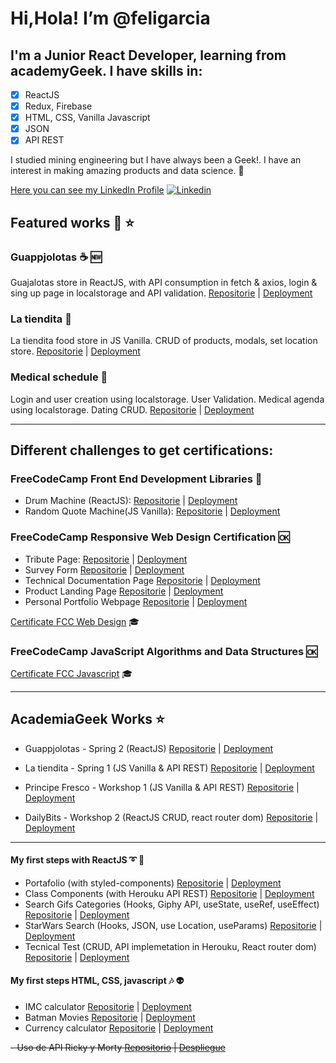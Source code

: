 
# **Hi,Hola! I’m @feligarcia**

## I'm a Junior React Developer, learning from academyGeek. I have skills in:

 - [x] ReactJS
 - [x] Redux, Firebase 
 - [x] HTML, CSS, Vanilla Javascript
 - [x] JSON 
 - [x] API REST

I studied mining engineering but I have always been a Geek!. I have an interest in making amazing products and data science. :signal_strength:

[Here you can see my LinkedIn Profile](https://www.linkedin.com/in/jufgarciagi/)
[![Linkedin](https://i.stack.imgur.com/gVE0j.png)](https://www.linkedin.com/in/jufgarciagi/)


## Featured works :round_pushpin: :star:
### Guappjolotas :coffee: :new:
Guajalotas store in ReactJS, with API consumption in fetch & axios, login & sing up page in localstorage and API validation.
[Repositorie](https://github.com/feligarcia/Sprint2-GuappjolotasF7) | [Deployment](https://feligarcia.github.io/Sprint2-GuappjolotasF7/)
### La tiendita :ear_of_rice:
La tiendita food store in JS Vanilla. CRUD of products, modals, set location store.
[Repositorie](https://github.com/feligarcia/sprint1Tiendita) | [Deployment](https://feligarcia.github.io/sprint1Tiendita/)
### Medical schedule :hospital:
Login and user creation using localstorage. User Validation.
Medical agenda using localstorage. Dating CRUD.
 [Repositorie](https://github.com/feligarcia/retosAcademiaGeek/tree/main/Semana_1/AppCitas) | [Deployment](https://feligarcia.github.io/retosAcademiaGeek/Semana_1/AppCitas/)

***
## Different challenges to get certifications:

### FreeCodeCamp Front End Development Libraries :white_flower:
- Drum Machine (ReactJS): [Repositorie](https://github.com/feligarcia/drummachineFCC) | [Deployment](https://feligarcia.github.io/drummachineFCC/)
- Random Quote Machine(JS Vanilla): [Repositorie](https://github.com/feligarcia/generadorFrasesAleatorias) | [Deployment](https://feligarcia.github.io/generadorFrasesAleatorias/)


### FreeCodeCamp Responsive Web Design Certification :ok:
- Tribute Page: [Repositorie](https://github.com/feligarcia/retosAcademiaGeek/tree/main/Semana_1/Pagina_Tributo) | [Deployment](https://feligarcia.github.io/retosAcademiaGeek/Semana_1/Pagina_Tributo)
- Survey Form [Repositorie](https://github.com/feligarcia/retosAcademiaGeek/tree/main/Semana_1/Formulario_Encuesta) | [Deployment](https://feligarcia.github.io/retosAcademiaGeek/Semana_1/Formulario_Encuesta/)
- Technical Documentation Page [Repositorie](https://github.com/feligarcia/retosAcademiaGeek/tree/main/Semana_2/Documentacion_Tecnica) | [Deployment](https://feligarcia.github.io/retosAcademiaGeek/Semana_2/Documentacion_Tecnica/)
- Product Landing Page [Repositorie](https://github.com/feligarcia/retosAcademiaGeek/tree/main/Semana_2/Producto_Comercial) | [Deployment](https://feligarcia.github.io/retosAcademiaGeek/Semana_2/Producto_Comercial/)
- Personal Portfolio Webpage [Repositorie](https://github.com/feligarcia/portafolioDigitalfreecodecamp) | [Deployment](https://feligarcia.github.io/portafolioDigitalfreecodecamp/)

[Certificate FCC Web Design](https://www.freecodecamp.org/certification/feligarcia/responsive-web-design) :mortar_board:

### FreeCodeCamp JavaScript Algorithms and Data Structures :ok:
[Certificate FCC Javascript](https://www.freecodecamp.org/certification/feligarcia/responsive-web-design) :mortar_board:

---
## AcademiaGeek Works :star:
 - Guappjolotas - Spring 2 (ReactJS) [Repositorie](https://github.com/feligarcia/Sprint2-GuappjolotasF7) | [Deployment](https://feligarcia.github.io/Sprint2-GuappjolotasF7/)
 - La tiendita - Spring 1 (JS Vanilla & API REST) [Repositorie](https://github.com/feligarcia/sprint1Tiendita) | [Deployment](https://feligarcia.github.io/sprint1Tiendita/)

 - Principe Fresco - Workshop 1 (JS Vanilla & API REST) [Repositorie](https://github.com/Lauramunozg1025/WorkShop--Principe-Fresco) | [Deployment](https://lauramunozg1025.github.io/WorkShop--Principe-Fresco/)
 - DailyBits - Workshop 2 (ReactJS CRUD, react router dom) [Repositorie](https://github.com/feligarcia/Workshop2DailyBits) | [Deployment](https://feligarcia.github.io/Categorias)


---
#### My first steps with ReactJS :curly_loop: :100:
 - Portafolio (with styled-components) [Repositorie](https://github.com/feligarcia/portafolioReact) | [Deployment](https://feligarcia.github.io/portafolioReact/)
- Class Components (with Herouku API REST) [Repositorie](https://feligarcia.github.io/Categorias) | [Deployment](https://feligarcia.github.io/maquetaClassComponents/)
- Search Gifs Categories (Hooks, Giphy API, useState, useRef, useEffect) [Repositorie](https://github.com/feligarcia/APIconHooks) | [Deployment](https://feligarcia.github.io/APIconHooks/)
- StarWars Search (Hooks, JSON, use Location, useParams) [Repositorie](https://github.com/feligarcia/buscadorStarWars) | [Deployment](https://feligarcia.github.io/buscadorStarWars/)
- Tecnical Test (CRUD, API implemetation in Herouku, React router dom) [Repositorie](https://github.com/feligarcia/simulacropruebatecCarros) | [Deployment](https://feligarcia.github.io/simulacropruebatecCarros/)


#### My first steps HTML, CSS, javascript :notes: :alien:
 - IMC calculator [Repositorie](https://github.com/feligarcia/entregaIMC) | [Deployment](https://feligarcia.github.io/entregaIMC/)
- Batman Movies [Repositorie](https://github.com/feligarcia/entregaPeliculas) | [Deployment](https://feligarcia.github.io/entregaPeliculas/index.html)
- Currency calculator [Repositorie](https://github.com/feligarcia/calculadoraDivisas) | [Deployment](https://feligarcia.github.io/calculadoraDivisas/)



~~- Uso de API Ricky y Morty [Repositorio](https://github.com/feligarcia/retosAcademiaGeek/tree/main/Semana_1/API%20Ricky) | [Despliegue](https://feligarcia.github.io/retosAcademiaGeek/Semana_1/API%20Ricky/)~~




